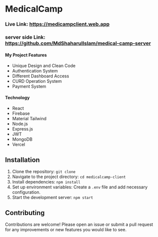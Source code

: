 # MedicalCamp
### Live Link: https://medicampclient.web.app
### server side Link: https://github.com/MdShaharulIslam/medical-camp-server

#### My Project Features
- Unique Design and Clean Code
- Authentication System
- Different Dashboard Access
- CURD Operation System
- Payment System

#### Technology
- React
- Firebase
- Material Tailwind
- Node.js
- Express.js
- JWT
- MongoDB
- Vercel

## Installation

1. Clone the repository: `git clone `
2. Navigate to the project directory: `cd medicalcamp-client`
3. Install dependencies: `npm install`
4. Set up environment variables: Create a `.env` file and add necessary configuration.
5. Start the development server: `npm start`

## Contributing

Contributions are welcome! Please open an issue or submit a pull request for any improvements or new features you would like to see.